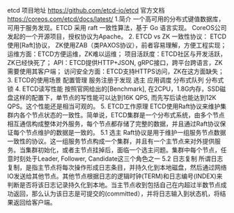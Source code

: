

etcd
项目地址 https://github.com/etcd-io/etcd
官方文档 https://coreos.com/etcd/docs/latest/
1.简介
一个高可用的分布式键值数据库，可用于服务发现。ETCD 采用 raft 一致性算法，基于 Go 语言实现。
CoreOS公司发起的一个开源项目，授权协议为Apache。
2. ETCD vs ZK
一致性协议： ETCD使用[Raft]协议， ZK使用ZAB（类PAXOS协议），前者容易理解，方便工程实现；
运维方面：ETCD方便运维，ZK难以运维；
项目活跃度：ETCD社区与开发活跃，ZK已经快死了；
API：ETCD提供HTTP+JSON, gRPC接口，跨平台跨语言，ZK需要使用其客户端；
访问安全方面：ETCD支持HTTPS访问，ZK在这方面缺失；
3. ETCD的使用场景
配置管理
服务注册于发现
选主
应用调度
分布式队列
分布式锁
4. ETCD读写性能
按照官网给出的[Benchmark], 在2CPU，1.8G内存，SSD磁盘这样的配置下，单节点的写性能可以达到16K QPS, 而先写后读也能达到12K QPS。这个性能还是相当可观的。
5. ETCD工作原理
ETCD使用Raft协议来维护集群内各个节点状态的一致性。简单说，ETCD集群是一个分布式系统，由多个节点相互通信构成整体对外服务，每个节点都存储了完整的数据，并且通过Raft协议保证每个节点维护的数据是一致的。
5.1 选主
Raft协议是用于维护一组服务节点数据一致性的协议。这一组服务节点构成一个集群，并且有一个主节点来对外提供服务。当集群初始化，或者主节点挂掉后，面临一个选主问题。集群中每个节点，任意时刻处于Leader, Follower, Candidate这三个角色之一
5.2 日志复制
所谓日志复制，是指主节点将每次操作形成日志条目，并持久化到本地磁盘，然后通过网络IO发送给其他节点。其他节点根据日志的逻辑时钟(TERM)和日志编号(INDEX)来判断是否将该日志记录持久化到本地。当主节点收到包括自己在内超过半数节点成功返回，那么认为该日志是可提交的(committed），并将日志输入到状态机，将结果返回给客户端。

